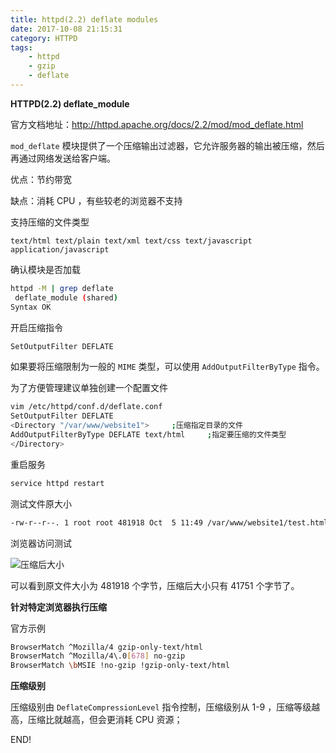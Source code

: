 ```yaml
---
title: httpd(2.2) deflate modules
date: 2017-10-08 21:15:31
category: HTTPD
tags:
	- httpd
	- gzip
	- deflate
---
```


**HTTPD(2.2)  deflate_module**

官方文档地址：http://httpd.apache.org/docs/2.2/mod/mod_deflate.html

`mod_deflate` 模块提供了一个压缩输出过滤器，它允许服务器的输出被压缩，然后再通过网络发送给客户端。

优点：节约带宽

缺点：消耗 CPU ，有些较老的浏览器不支持

支持压缩的文件类型

```
text/html text/plain text/xml text/css text/javascript application/javascript
```

确认模块是否加载

```sh
httpd -M | grep deflate
 deflate_module (shared)
Syntax OK
```

开启压缩指令

```sh
SetOutputFilter DEFLATE
```

如果要将压缩限制为一般的 `MIME` 类型，可以使用 `AddOutputFilterByType` 指令。

为了方便管理建议单独创建一个配置文件

```sh
vim /etc/httpd/conf.d/deflate.conf
SetOutputFilter DEFLATE
<Directory "/var/www/website1">		;压缩指定目录的文件
AddOutputFilterByType DEFLATE text/html		;指定要压缩的文件类型
</Directory>
```

重启服务

```sh
service httpd restart
```

测试文件原大小

```sh
-rw-r--r--. 1 root root 481918 Oct  5 11:49 /var/www/website1/test.html
```

浏览器访问测试

![压缩后大小](http://ov2iiuul1.bkt.clouddn.com/deflate_1.png)



可以看到原文件大小为 481918 个字节，压缩后大小只有 41751 个字节了。

**针对特定浏览器执行压缩**

官方示例

```sh
BrowserMatch ^Mozilla/4 gzip-only-text/html
BrowserMatch ^Mozilla/4\.0[678] no-gzip
BrowserMatch \bMSIE !no-gzip !gzip-only-text/html
```



**压缩级别**

压缩级别由 `DeflateCompressionLevel` 指令控制，压缩级别从 1-9 ，压缩等级越高，压缩比就越高，但会更消耗 CPU 资源；



END!
